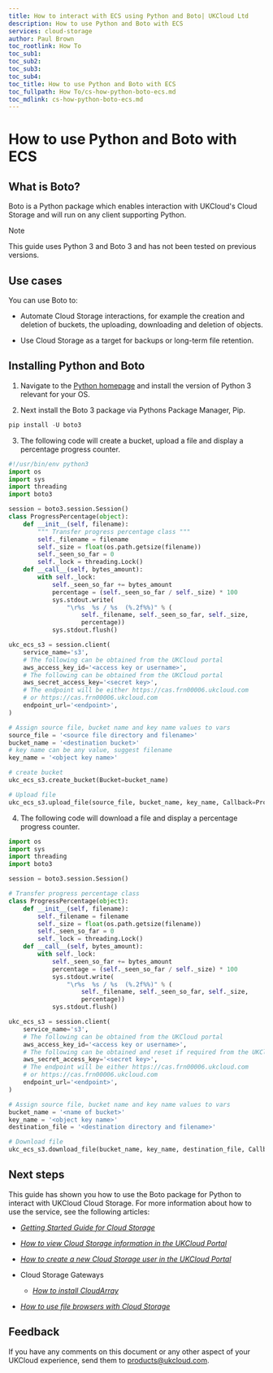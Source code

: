 ```yaml
---
title: How to interact with ECS using Python and Boto| UKCloud Ltd
description: How to use Python and Boto with ECS
services: cloud-storage
author: Paul Brown
toc_rootlink: How To
toc_sub1: 
toc_sub2:
toc_sub3:
toc_sub4:
toc_title: How to use Python and Boto with ECS
toc_fullpath: How To/cs-how-python-boto-ecs.md
toc_mdlink: cs-how-python-boto-ecs.md
---
```


# How to use Python and Boto with ECS

## What is Boto?

Boto is a Python package which enables interaction with UKCloud's Cloud Storage and will run on any client supporting Python.

> [!NOTE]
> This guide uses Python 3 and Boto 3 and has not been tested on previous versions.

## Use cases

You can use Boto to:

- Automate Cloud Storage interactions, for example the creation and deletion of buckets, the uploading, downloading and deletion of objects.

- Use Cloud Storage as a target for backups or long-term file retention.

## Installing Python and Boto

1. Navigate to the [Python homepage](https://www.python.org/) and install the version of Python 3 relevant for your OS.

2. Next install the Boto 3 package via Pythons Package Manager, Pip.

```Python
pip install -U boto3
```

3. The following code will create a bucket, upload a file and display a percentage progress counter.

```Python
#!/usr/bin/env python3
import os
import sys
import threading
import boto3

session = boto3.session.Session()
class ProgressPercentage(object):
    def __init__(self, filename):
        """ Transfer progress percentage class """
        self._filename = filename
        self._size = float(os.path.getsize(filename))
        self._seen_so_far = 0
        self._lock = threading.Lock()
    def __call__(self, bytes_amount):
        with self._lock:
            self._seen_so_far += bytes_amount
            percentage = (self._seen_so_far / self._size) * 100
            sys.stdout.write(
                "\r%s  %s / %s  (%.2f%%)" % (
                    self._filename, self._seen_so_far, self._size,
                    percentage))
            sys.stdout.flush()

ukc_ecs_s3 = session.client(
    service_name='s3',
    # The following can be obtained from the UKCloud portal
    aws_access_key_id='<access key or username>',
    # The following can be obtained from the UKCloud portal
    aws_secret_access_key='<secret key>',
    # The endpoint will be either https://cas.frn00006.ukcloud.com
    # or https://cas.frn00006.ukcloud.com
    endpoint_url='<endpoint>',
)

# Assign source file, bucket name and key name values to vars
source_file = '<source file directory and filename>'
bucket_name = '<destination bucket>'
# key name can be any value, suggest filename
key_name = '<object key name>'

# create bucket
ukc_ecs_s3.create_bucket(Bucket=bucket_name)

# Upload file
ukc_ecs_s3.upload_file(source_file, bucket_name, key_name, Callback=ProgressPercentage(source_file))
```

4. The following code will download a file and display a percentage progress counter.

```Python
import os
import sys
import threading
import boto3

session = boto3.session.Session()

# Transfer progress percentage class
class ProgressPercentage(object):
    def __init__(self, filename):
        self._filename = filename
        self._size = float(os.path.getsize(filename))
        self._seen_so_far = 0
        self._lock = threading.Lock()
    def __call__(self, bytes_amount):
        with self._lock:
            self._seen_so_far += bytes_amount
            percentage = (self._seen_so_far / self._size) * 100
            sys.stdout.write(
                "\r%s  %s / %s  (%.2f%%)" % (
                    self._filename, self._seen_so_far, self._size,
                    percentage))
            sys.stdout.flush()

ukc_ecs_s3 = session.client(
    service_name='s3',
    # The following can be obtained from the UKCloud portal
    aws_access_key_id='<access key or username>',
    # The following can be obtained and reset if required from the UKCloud portal
    aws_secret_access_key='<secret key>',
    # The endpoint will be either https://cas.frn00006.ukcloud.com
    # or https://cas.frn00006.ukcloud.com
    endpoint_url='<endpoint>',
)

# Assign source file, bucket name and key name values to vars
bucket_name = '<name of bucket>'
key_name = '<object key name>'
destination_file = '<destination directory and filename>'

# Download file
ukc_ecs_s3.download_file(bucket_name, key_name, destination_file, Callback=ProgressPercentage(key_name))
```

## Next steps

This guide has shown you how to use the Boto package for Python to interact with UKCloud Cloud Storage. For more information about how to use the service, see the following articles:

- [*Getting Started Guide for Cloud Storage*](cs-gs.md)

- [*How to view Cloud Storage information in the UKCloud Portal*](cs-how-view-info-portal.md)

- [*How to create a new Cloud Storage user in the UKCloud Portal*](cs-how-create-user.md)

- Cloud Storage Gateways
    - [*How to install CloudArray*](cs-how-install-cloudarray.md)


- [*How to use file browsers with Cloud Storage*](cs-how-use-file-browsers.md)

## Feedback

If you have any comments on this document or any other aspect of your UKCloud experience, send them to <products@ukcloud.com>.
